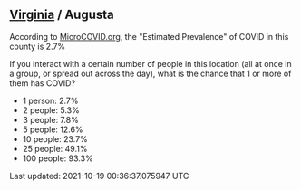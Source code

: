 
## [Virginia](/united-states/virginia) / Augusta

According to [MicroCOVID.org](http://microcovid.org),
the "Estimated Prevalence" of COVID in this county is 2.7%

If you interact with a certain number of people in this location
(all at once in a group, or spread out across the day), what is the chance that
1 or more of them has COVID?

- 1 person: 2.7%
- 2 people: 5.3%
- 3 people: 7.8%
- 5 people: 12.6%
- 10 people: 23.7%
- 25 people: 49.1%
- 100 people: 93.3%

Last updated: 2021-10-19 00:36:37.075947 UTC
